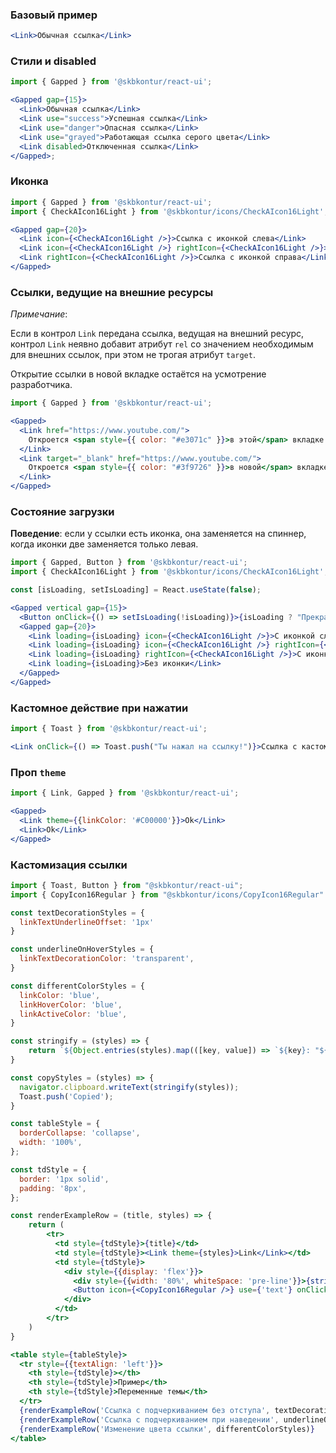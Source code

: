 ### Базовый пример

```jsx harmony
<Link>Обычная ссылка</Link>
```

### Стили и disabled

```jsx harmony
import { Gapped } from '@skbkontur/react-ui';

<Gapped gap={15}>
  <Link>Обычная ссылка</Link>
  <Link use="success">Успешная ссылка</Link>
  <Link use="danger">Опасная ссылка</Link>
  <Link use="grayed">Работающая ссылка серого цвета</Link>
  <Link disabled>Отключенная ссылка</Link>
</Gapped>;
```

### Иконка

```jsx harmony
import { Gapped } from '@skbkontur/react-ui';
import { CheckAIcon16Light } from '@skbkontur/icons/CheckAIcon16Light';

<Gapped gap={20}>
  <Link icon={<CheckAIcon16Light />}>Ссылка с иконкой слева</Link>
  <Link icon={<CheckAIcon16Light />} rightIcon={<CheckAIcon16Light />}>Ссылка с двумя иконками</Link>
  <Link rightIcon={<CheckAIcon16Light />}>Ссылка с иконкой справа</Link>
</Gapped>
```

### Ссылки, ведущие на внешние ресурсы

_Примечание_:

Если в контрол `Link` передана ссылка, ведущая на внешний ресурс, контрол `Link` неявно добавит атрибут `rel` со значением необходимым для внешних ссылок, при этом не трогая атрибут `target`.

Открытие ссылки в новой вкладке остаётся на усмотрение разработчика.

```jsx harmony
import { Gapped } from '@skbkontur/react-ui';

<Gapped>
  <Link href="https://www.youtube.com/">
    Откроется <span style={{ color: "#e3071c" }}>в этой</span> вкладке
  </Link>
  <Link target="_blank" href="https://www.youtube.com/">
    Откроется <span style={{ color: "#3f9726" }}>в новой</span> вкладке
  </Link>
</Gapped>
```

### Состояние загрузки

**Поведение**: если у ссылки есть иконка, она заменяется на спиннер, когда иконки две заменяется только левая.

```jsx harmony
import { Gapped, Button } from '@skbkontur/react-ui';
import { CheckAIcon16Light } from '@skbkontur/icons/CheckAIcon16Light';

const [isLoading, setIsLoading] = React.useState(false);

<Gapped vertical gap={15}>
  <Button onClick={() => setIsLoading(!isLoading)}>{isLoading ? "Прекратить загрузку!" : "Начать загрузку!"}</Button>
  <Gapped gap={20}>
    <Link loading={isLoading} icon={<CheckAIcon16Light />}>С иконкой слева</Link>
    <Link loading={isLoading} icon={<CheckAIcon16Light />} rightIcon={<CheckAIcon16Light />}>С двумя иконками</Link>
    <Link loading={isLoading} rightIcon={<CheckAIcon16Light />}>С иконкой справа</Link>
    <Link loading={isLoading}>Без иконки</Link>
  </Gapped>
</Gapped>
```

### Кастомное действие при нажатии

```jsx harmony
import { Toast } from '@skbkontur/react-ui';

<Link onClick={() => Toast.push("Ты нажал на ссылку!")}>Ссылка с кастомным действием</Link>
```

### Проп `theme`

```jsx harmony
import { Link, Gapped } from '@skbkontur/react-ui';

<Gapped>
  <Link theme={{linkColor: '#C00000'}}>Ok</Link>
  <Link>Ok</Link>
</Gapped>
```


### Кастомизация ссылки

```jsx harmony
import { Toast, Button } from "@skbkontur/react-ui";
import { CopyIcon16Regular } from "@skbkontur/icons/CopyIcon16Regular"

const textDecorationStyles = {
  linkTextUnderlineOffset: '1px'
}

const underlineOnHoverStyles = {
  linkTextDecorationColor: 'transparent',
}

const differentColorStyles = {
  linkColor: 'blue',
  linkHoverColor: 'blue',
  linkActiveColor: 'blue',
}

const stringify = (styles) => {
    return `${Object.entries(styles).map(([key, value]) => `${key}: "${value}"`).join(", ")}`
}

const copyStyles = (styles) => {
  navigator.clipboard.writeText(stringify(styles));
  Toast.push('Copied');
}

const tableStyle = {
  borderCollapse: 'collapse',
  width: '100%',
};

const tdStyle = {
  border: '1px solid',
  padding: '8px',
};

const renderExampleRow = (title, styles) => {
    return (
        <tr>
          <td style={tdStyle}>{title}</td>
          <td style={tdStyle}><Link theme={styles}>Link</Link></td>
          <td style={tdStyle}>
            <div style={{display: 'flex'}}>
              <div style={{width: '80%', whiteSpace: 'pre-line'}}>{stringify(styles).replace(/, /g, '\n')}</div>
              <Button icon={<CopyIcon16Regular />} use={'text'} onClick={() => copyStyles(styles)}/>
            </div>
          </td>
        </tr>
    )
}

<table style={tableStyle}>
  <tr style={{textAlign: 'left'}}>
    <th style={tdStyle}></th>
    <th style={tdStyle}>Пример</th>
    <th style={tdStyle}>Переменные темы</th>
  </tr>
  {renderExampleRow('Ссылка с подчеркиванием без отступа', textDecorationStyles)}
  {renderExampleRow('Ссылка с подчеркиванием при наведении', underlineOnHoverStyles)}
  {renderExampleRow('Изменение цвета ссылки', differentColorStyles)}
</table>
```
